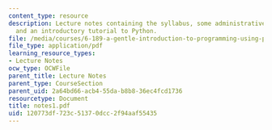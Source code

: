 ```yaml
---
content_type: resource
description: Lecture notes containing the syllabus, some administrative information,
  and an introductory tutorial to Python.
file: /media/courses/6-189-a-gentle-introduction-to-programming-using-python-january-iap-2008/120773df723c51370dcc2f94aaf55435_notes1.pdf
file_type: application/pdf
learning_resource_types:
- Lecture Notes
ocw_type: OCWFile
parent_title: Lecture Notes
parent_type: CourseSection
parent_uid: 2a64bd66-acb4-55da-b8b8-36ec4fcd1736
resourcetype: Document
title: notes1.pdf
uid: 120773df-723c-5137-0dcc-2f94aaf55435
---
```

